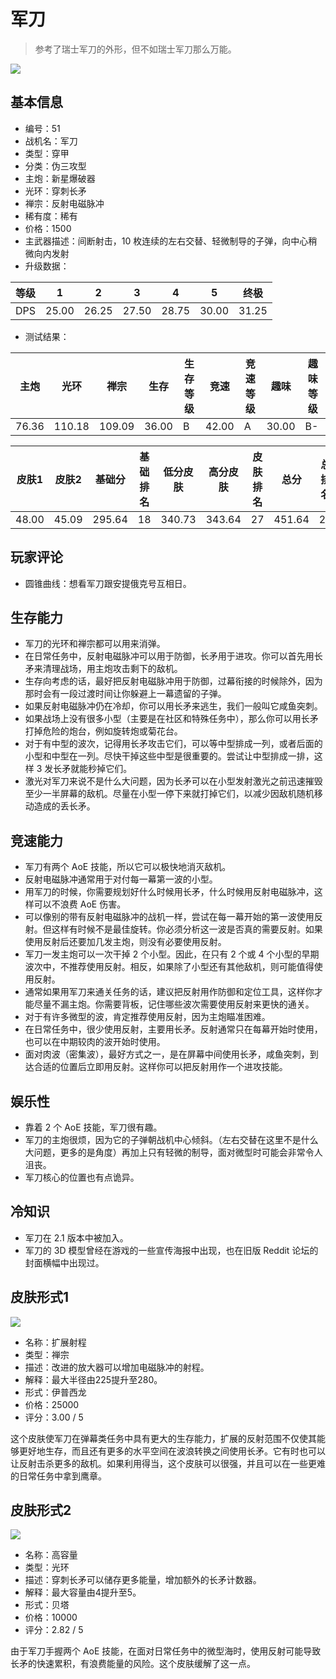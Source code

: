 # 军刀

> 参考了瑞士军刀的外形，但不如瑞士军刀那么万能。

<img src="/ships/ship_51.png" style={{zoom:1}}/>

## 基本信息

- 编号：51
- 战机名：军刀
- 类型：穿甲
- 分类：伪三攻型
- 主炮：新星爆破器
- 光环：穿刺长矛
- 禅宗：反射电磁脉冲
- 稀有度：稀有
- 价格：1500
- 主武器描述：间断射击，10 枚连续的左右交替、轻微制导的子弹，向中心稍微向内发射
- 升级数据：

| 等级 | 1 | 2 | 3 | 4 | 5 | 终极 |
|--|--|--|--|--|--|--|
| DPS | 25.00 | 26.25 | 27.50 | 28.75 | 30.00 | 31.25 |

- 测试结果：

| 主炮 | 光环 | 禅宗 | 生存 | 生存等级 | 竞速 | 竞速等级 | 趣味 | 趣味等级 |
|--|--|--|--|--|--|--|--|--|
| 76.36 | 110.18 | 109.09 | 36.00 | B | 42.00 | A | 30.00 | B- |

| 皮肤1 | 皮肤2 | 基础分 | 基础排名 | 低分皮肤 | 高分皮肤 | 皮肤排名 | 总分 | 总排名 |
|--|--|--|--|--|--|--|--|--|
| 48.00 | 45.09 | 295.64 | 18 | 340.73 | 343.64 | 27 | 451.64 | 26 |

## 玩家评论

- 圆锥曲线：想看军刀跟安提俄克号互相日。

## 生存能力

- 军刀的光环和禅宗都可以用来消弹。
- 在日常任务中，反射电磁脉冲可以用于防御，长矛用于进攻。你可以首先用长矛来清理战场，用主炮攻击剩下的敌机。
- 生存向考虑的话，最好把反射电磁脉冲用于防御，过幕衔接的时候除外，因为那时会有一段过渡时间让你躲避上一幕遗留的子弹。
- 如果反射电磁脉冲仍在冷却，你可以用长矛来逃生，我们一般叫它咸鱼突刺。
- 如果战场上没有很多小型（主要是在社区和特殊任务中），那么你可以用长矛打掉危险的炮台，例如旋转炮或菊花台。
- 对于有中型的波次，记得用长矛攻击它们，可以等中型排成一列，或者后面的小型和中型在一列。尽快干掉这些中型是很重要的。尝试让中型排成一排，这样 3 发长矛就能秒掉它们。
- 激光对军刀来说不是什么大问题，因为长矛可以在小型发射激光之前迅速摧毁至少一半屏幕的敌机。尽量在小型一停下来就打掉它们，以减少因敌机随机移动造成的丢长矛。

## 竞速能力

- 军刀有两个 AoE 技能，所以它可以极快地消灭敌机。
- 反射电磁脉冲通常用于对付每一幕第一波的小型。
- 用军刀的时候，你需要规划好什么时候用长矛，什么时候用反射电磁脉冲，这样可以不浪费 AoE 伤害。
- 可以像别的带有反射电磁脉冲的战机一样，尝试在每一幕开始的第一波使用反射。但这样有时候不是最佳旋转。你必须分析这一波是否真的需要反射。如果使用反射后还要加几发主炮，则没有必要使用反射。
- 军刀一发主炮可以一次干掉 2 个小型。因此，在只有 2 个或 4 个小型的早期波次中，不推荐使用反射。相反，如果除了小型还有其他敌机，则可能值得使用反射。
- 通常如果用军刀来通关任务的话，建议把反射用作防御和定位工具，这样你才能尽量不漏主炮。你需要背板，记住哪些波次需要使用反射来更快的通关。
- 对于有许多微型的波，肯定推荐使用反射，因为主炮瞄准困难。
- 在日常任务中，很少使用反射，主要用长矛。反射通常只在每幕开始时使用，也可以在中期较肉的波开始时使用。
- 面对肉波（密集波），最好方式之一，是在屏幕中间使用长矛，咸鱼突刺，到达合适的位置后立即用反射。这样你可以把反射用作一个进攻技能。

## 娱乐性

- 靠着 2 个 AoE 技能，军刀很有趣。
- 军刀的主炮很烦，因为它的子弹朝战机中心倾斜。（左右交替在这里不是什么大问题，更多的是角度）再加上只有轻微的制导，面对微型时可能会非常令人沮丧。
- 军刀核心的位置也有点诡异。

## 冷知识

- 军刀在 2.1 版本中被加入。
- 军刀的 3D 模型曾经在游戏的一些宣传海报中出现，也在旧版 Reddit 论坛的封面横幅中出现过。

## 皮肤形式1

<img src="/ships/ship_51_apex_1.png" style={{zoom:1}}/>

- 名称：扩展射程
- 类型：禅宗
- 描述：改进的放大器可以增加电磁脉冲的射程。
- 解释：最大半径由225提升至280。
- 形式：伊普西龙
- 价格：25000
- 评分：3.00 / 5

这个皮肤使军刀在弹幕类任务中具有更大的生存能力，扩展的反射范围不仅使其能够更好地生存，而且还有更多的水平空间在波浪转换之间使用长矛。它有时也可以让反射击杀更多的敌机。如果利用得当，这个皮肤可以很强，并且可以在一些更难的日常任务中拿到鹰章。

## 皮肤形式2

<img src="/ships/ship_51_apex_2.png" style={{zoom:1}}/>

- 名称：高容量
- 类型：光环
- 描述：穿刺长矛可以储存更多能量，增加额外的长矛计数器。
- 解释：最大容量由4提升至5。
- 形式：贝塔
- 价格：10000
- 评分：2.82 / 5

由于军刀手握两个 AoE 技能，在面对日常任务中的微型海时，使用反射可能导致长矛的快速累积，有浪费能量的风险。这个皮肤缓解了这一点。
